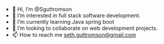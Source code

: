 - 👋 Hi, I’m @Sguttromson
- 👀 I’m interested in full stack software development.
- 🌱 I’m currently learning Java spring boot
- 💞️ I’m looking to collaborate on web development projects.
- 📫 How to reach me seth.guttromson@gmail.com

<!---
Sguttromson/Sguttromson is a ✨ special ✨ repository because its `README.md` (this file) appears on your GitHub profile.
You can click the Preview link to take a look at your changes.
--->
